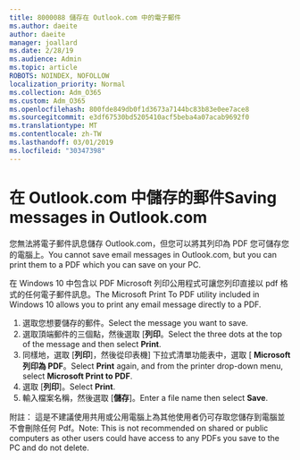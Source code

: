 ```yaml
---
title: 8000088 儲存在 Outlook.com 中的電子郵件
ms.author: daeite
author: daeite
manager: joallard
ms.date: 2/28/19
ms.audience: Admin
ms.topic: article
ROBOTS: NOINDEX, NOFOLLOW
localization_priority: Normal
ms.collection: Adm_O365
ms.custom: Adm_O365
ms.openlocfilehash: 800fde849db0f1d3673a7144bc83b83e0ee7ace8
ms.sourcegitcommit: e3df67530bd5205410acf5beba4a07acab9692f0
ms.translationtype: MT
ms.contentlocale: zh-TW
ms.lasthandoff: 03/01/2019
ms.locfileid: "30347398"
---
```

# <a name="saving-messages-in-outlookcom"></a><span data-ttu-id="a6a1c-102">在 Outlook.com 中儲存的郵件</span><span class="sxs-lookup"><span data-stu-id="a6a1c-102">Saving messages in Outlook.com</span></span>

<span data-ttu-id="a6a1c-103">您無法將電子郵件訊息儲存 Outlook.com，但您可以將其列印為 PDF 您可儲存您的電腦上。</span><span class="sxs-lookup"><span data-stu-id="a6a1c-103">You cannot save email messages in Outlook.com, but you can print them to a PDF which you can save on your PC.</span></span>

<span data-ttu-id="a6a1c-104">在 Windows 10 中包含以 PDF Microsoft 列印公用程式可讓您列印直接以 pdf 格式的任何電子郵件訊息。</span><span class="sxs-lookup"><span data-stu-id="a6a1c-104">The Microsoft Print To PDF utility included in Windows 10 allows you to print any email message directly to a PDF.</span></span>

1. <span data-ttu-id="a6a1c-105">選取您想要儲存的郵件。</span><span class="sxs-lookup"><span data-stu-id="a6a1c-105">Select the message you want to save.</span></span>
2. <span data-ttu-id="a6a1c-106">選取頂端郵件的三個點，然後選取 [**列印**。</span><span class="sxs-lookup"><span data-stu-id="a6a1c-106">Select the three dots at the top of the message and then select **Print**.</span></span>
3. <span data-ttu-id="a6a1c-107">同樣地，選取 [**列印**]，然後從印表機] 下拉式清單功能表中，選取 [ **Microsoft 列印為 PDF**。</span><span class="sxs-lookup"><span data-stu-id="a6a1c-107">Select **Print** again, and from the printer drop-down menu, select **Microsoft Print to PDF**.</span></span>
4. <span data-ttu-id="a6a1c-108">選取 [**列印**]。</span><span class="sxs-lookup"><span data-stu-id="a6a1c-108">Select **Print**.</span></span>
5. <span data-ttu-id="a6a1c-109">輸入檔案名稱，然後選取 [**儲存**]。</span><span class="sxs-lookup"><span data-stu-id="a6a1c-109">Enter a file name then select **Save**.</span></span>

<span data-ttu-id="a6a1c-110">附註： 這是不建議使用共用或公用電腦上為其他使用者仍可存取您儲存到電腦並不會刪除任何 Pdf。</span><span class="sxs-lookup"><span data-stu-id="a6a1c-110">Note: This is not recommended on shared or public computers as other users could have access to any PDFs you save to the PC and do not delete.</span></span>